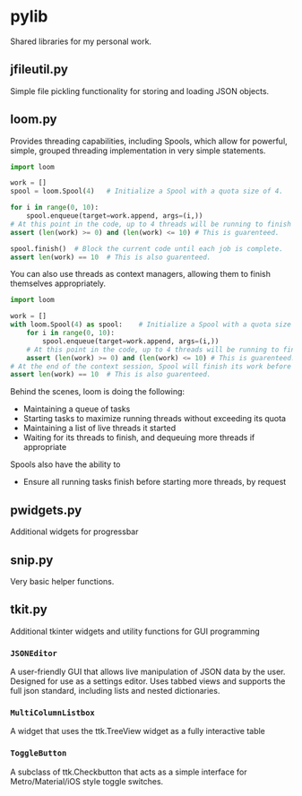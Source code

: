 # pylib

Shared libraries for my personal work.

## jfileutil.py

Simple file pickling functionality for storing and loading JSON objects.

## loom.py

Provides threading capabilities, including Spools, which allow for powerful, simple, grouped threading implementation in very simple statements. 

```python
import loom

work = []
spool = loom.Spool(4)	# Initialize a Spool with a quota size of 4.

for i in range(0, 10):
    spool.enqueue(target=work.append, args=(i,))
# At this point in the code, up to 4 threads will be running to finish this job.
assert (len(work) >= 0) and (len(work) <= 10) # This is guarenteed. 

spool.finish()  # Block the current code until each job is complete.
assert len(work) == 10  # This is also guarenteed. 
```

You can also use threads as context managers, allowing them to finish themselves appropriately. 

```python
import loom

work = []
with loom.Spool(4) as spool:	# Initialize a Spool with a quota size of 4.
    for i in range(0, 10):
        spool.enqueue(target=work.append, args=(i,))
    # At this point in the code, up to 4 threads will be running to finish this job.
    assert (len(work) >= 0) and (len(work) <= 10) # This is guarenteed. 
# At the end of the context session, Spool will finish its work before continuing. No manual .finish() call required.
assert len(work) == 10  # This is also guarenteed. 
```

Behind the scenes, loom is doing the following:

- Maintaining a queue of tasks
- Starting tasks to maximize running threads without exceeding its quota
- Maintaining a list of live threads it started
- Waiting for its threads to finish, and dequeuing more threads if appropriate

Spools also have the ability to

- Ensure all running tasks finish before starting more threads, by request

## pwidgets.py

Additional widgets for progressbar

## snip.py

Very basic helper functions.

## tkit.py

Additional tkinter widgets and utility functions for GUI programming

### `JSONEditor`

A user-friendly GUI that allows live manipulation of JSON data by the user. Designed for use as a settings editor. Uses tabbed views and supports the full json standard, including lists and nested dictionaries.

### `MultiColumnListbox`

A widget that uses the ttk.TreeView widget as a fully interactive table

### `ToggleButton`

A subclass of ttk.Checkbutton that acts as a simple interface for Metro/Material/iOS style toggle switches.